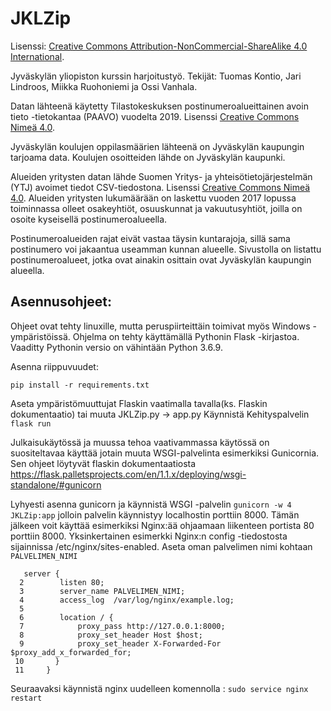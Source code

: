 # JKLZip

Lisenssi: [Creative Commons Attribution-NonCommercial-ShareAlike 4.0 International](https://creativecommons.org/licenses/by-nc-sa/4.0/).

Jyväskylän yliopiston kurssin harjoitustyö. Tekijät: Tuomas Kontio, Jari Lindroos, Miikka Ruohoniemi ja Ossi Vanhala.

Datan lähteenä käytetty Tilastokeskuksen postinumeroalueittainen avoin tieto -tietokantaa (PAAVO) vuodelta 2019. Lisenssi [Creative Commons Nimeä 4.0](https://creativecommons.org/licenses/by/4.0/deed.fi).

Jyväskylän koulujen oppilasmäärien lähteenä on Jyväskylän kaupungin tarjoama data. Koulujen osoitteiden lähde on Jyväskylän kaupunki.

Alueiden yritysten datan lähde Suomen Yritys- ja yhteisötietojärjestelmän (YTJ) avoimet tiedot CSV-tiedostona. Lisenssi [Creative Commons Nimeä 4.0](https://creativecommons.org/licenses/by/4.0/deed.fi). Alueiden yritysten lukumäärään on laskettu vuoden 2017 lopussa toiminnassa olleet osakeyhtiöt, osuuskunnat ja vakuutusyhtiöt, joilla on osoite kyseisellä postinumeroalueella.

Postinumeroalueiden rajat eivät vastaa täysin kuntarajoja, sillä sama postinumero voi jakaantua useamman kunnan alueelle. Sivustolla on listattu postinumeroalueet, jotka ovat ainakin osittain ovat Jyväskylän kaupungin alueella.

## Asennusohjeet:

Ohjeet ovat tehty linuxille, mutta peruspiirteittäin toimivat myös Windows -ympäristöissä.
Ohjelma on tehty käyttämällä Pythonin Flask -kirjastoa. Vaaditty Pythonin versio on vähintään Python 3.6.9. 

Asenna riippuvuudet:
```
pip install -r requirements.txt
```
Aseta ympäristömuuttujat Flaskin vaatimalla tavalla(ks. Flaskin dokumentaatio) tai muuta JKLZip.py -> app.py
Käynnistä Kehityspalvelin ``` flask run```

Julkaisukäytössä ja muussa tehoa vaativammassa käytössä on suositeltavaa käyttää jotain muuta WSGI-palvelinta esimerkiksi Gunicornia. Sen ohjeet löytyvät flaskin dokumentaatiosta https://flask.palletsprojects.com/en/1.1.x/deploying/wsgi-standalone/#gunicorn

Lyhyesti asenna gunicorn ja käynnistä WSGI -palvelin ```gunicorn -w 4 JKLZip:app``` jolloin palvelin käynnistyy localhostin porttiin 8000. 
Tämän jälkeen voit käyttää esimerkiksi Nginx:ää ohjaamaan liikenteen portista 80 porttiin 8000. 
Yksinkertainen esimerkki Nginx:n config -tiedostosta sijainnissa /etc/nginx/sites-enabled. Aseta oman palvelimen nimi kohtaan ```PALVELIMEN_NIMI```
```
   server {
  2        listen 80;
  3        server_name PALVELIMEN_NIMI;
  4        access_log  /var/log/nginx/example.log;
  5 
  6        location / {
  7            proxy_pass http://127.0.0.1:8000;
  8            proxy_set_header Host $host;
  9            proxy_set_header X-Forwarded-For $proxy_add_x_forwarded_for;
 10       }
 11     }
```
Seuraavaksi käynnistä nginx uudelleen komennolla : ```sudo service nginx restart```

